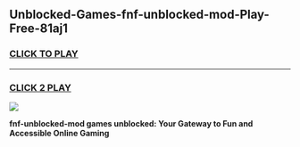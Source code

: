 
## Unblocked-Games-fnf-unblocked-mod-Play-Free-81aj1
<h3>
<a href="https://premium76.site?title=fnf-unblocked-mod&ref=23A">CLICK TO PLAY</a></h3>
<hr>

<h3>
<a href="https://premium76.site?title=fnf-unblocked-mod&ref=23A">CLICK 2 PLAY</a>
  
</h3>

<a href="https://premium76.site?title=fnf-unblocked-mod&ref=23A"><img src="https://clearcache.store/games.png"></a>


**fnf-unblocked-mod games unblocked: Your Gateway to Fun and Accessible Online Gaming**
